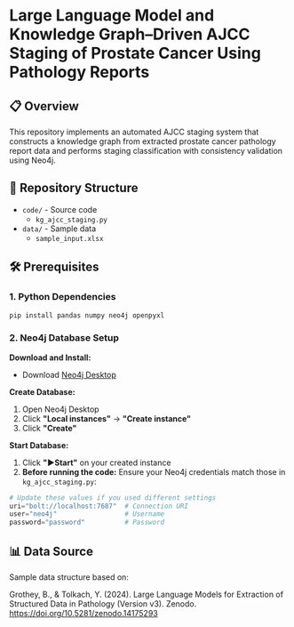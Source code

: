 # Large Language Model and Knowledge Graph–Driven AJCC Staging of Prostate Cancer Using Pathology Reports

## 📋 Overview
This repository implements an automated AJCC staging system that constructs a knowledge graph from extracted prostate cancer pathology report data and performs staging classification with consistency validation using Neo4j.


## 📁 Repository Structure
- `code/` - Source code
  - `kg_ajcc_staging.py`
- `data/` - Sample data
  - `sample_input.xlsx`

 
## 🛠️ Prerequisites

### 1. Python Dependencies
```bash
pip install pandas numpy neo4j openpyxl
```

### 2. Neo4j Database Setup

**Download and Install:**
- Download [Neo4j Desktop](https://neo4j.com/download/) 

**Create Database:**
1. Open Neo4j Desktop
2. Click **"Local instances"** → **"Create instance"**
3. Click **"Create"**

**Start Database:**
1. Click **"▶️Start"** on your created instance
2. **Before running the code:** Ensure your Neo4j credentials match those in `kg_ajcc_staging.py`:
```python
# Update these values if you used different settings
uri="bolt://localhost:7687"  # Connection URI
user="neo4j"                 # Username
password="password"          # Password
```

## 📊 Data Source
Sample data structure based on:

Grothey, B., & Tolkach, Y. (2024). Large Language Models for Extraction of Structured Data in Pathology (Version v3). Zenodo. https://doi.org/10.5281/zenodo.14175293
